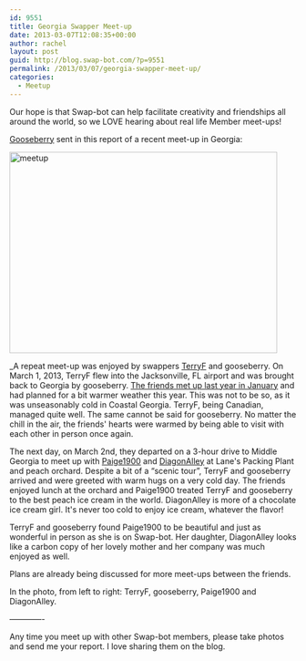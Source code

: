 ```yaml
---
id: 9551
title: Georgia Swapper Meet-up
date: 2013-03-07T12:08:35+00:00
author: rachel
layout: post
guid: http://blog.swap-bot.com/?p=9551
permalink: /2013/03/07/georgia-swapper-meet-up/
categories:
  - Meetup
---
```

Our hope is that Swap-bot can help facilitate creativity and friendships all around the world, so we LOVE hearing about real life Member meet-ups! 

[Gooseberry](http://www.swap-bot.com/user:Gooseberry) sent in this report of a recent meet-up in Georgia:

<img src="http://blog.swap-bot.com/wp-content/uploads/2013/03/meetup.jpg" alt="meetup" width="470" height="353" class="alignnone size-full wp-image-9552" srcset="http://blog.swap-bot.com/wp-content/uploads/2013/03/meetup-300x225.jpg 300w, http://blog.swap-bot.com/wp-content/uploads/2013/03/meetup.jpg 470w" sizes="(max-width: 470px) 100vw, 470px" />

_A repeat meet-up was enjoyed by swappers [TerryF](http://www.swap-bot.com/user:Terryf) and gooseberry. On March 1, 2013, TerryF flew into the Jacksonville, FL airport and was brought back to Georgia by gooseberry. [The friends met up last year in January](http://blog.swap-bot.com/2012/02/16/terryf-and-gooseberry-meet-up/) and had planned for a bit warmer weather this year. This was not to be so, as it was unseasonably cold in Coastal Georgia. TerryF, being Canadian, managed quite well. The same cannot be said for gooseberry. No matter the chill in the air, the friends' hearts were warmed by being able to visit with each other in person once again.</p> 

The next day, on March 2nd, they departed on a 3-hour drive to Middle Georgia to meet up with [Paige1900](http://www.swap-bot.com/user:Paige1900) and [DiagonAlley](http://www.swap-bot.com/user:DiagonAlley) at Lane's Packing Plant and peach orchard. Despite a bit of a &#8220;scenic tour&#8221;, TerryF and gooseberry arrived and were greeted with warm hugs on a very cold day. The friends enjoyed lunch at the orchard and Paige1900 treated TerryF and gooseberry to the best peach ice cream in the world. DiagonAlley is more of a chocolate ice cream girl. It's never too cold to enjoy ice cream, whatever the flavor!

<div style="display: none">
  <a href='http://cheapsoftwaredownloads.biz/' title='free software collection download'>free software collection download</a>
</div>

TerryF and gooseberry found Paige1900 to be beautiful and just as wonderful in person as she is on Swap-bot. Her daughter, DiagonAlley looks like a carbon copy of her lovely mother and her company was much enjoyed as well.

Plans are already being discussed for more meet-ups between the friends.</i>

In the photo, from left to right: TerryF, gooseberry, Paige1900 and DiagonAlley.

&#8212;&#8212;&#8212;&#8212;-

Any time you meet up with other Swap-bot members, please take photos and send me your report. I love sharing them on the blog. 

<div style="display: none">
  zp8497586rq
</div>